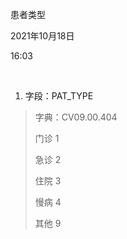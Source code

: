 患者类型

2021年10月18日

16:03

 

1.  字段：PAT_TYPE

> 字典：CV09.00.404
>
> 门诊 1
>
> 急诊 2
>
> 住院 3
>
> 慢病 4
>
> 其他 9
